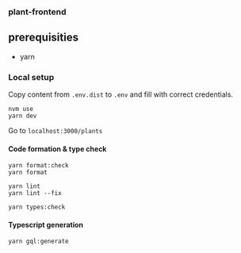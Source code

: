 

### plant-frontend

## prerequisities 

- yarn

### Local setup


Copy content from `.env.dist` to `.env` and fill with correct credentials.

`````
nvm use
yarn dev
`````

Go to `localhost:3000/plants`

#### Code formation & type check

```
yarn format:check
yarn format

yarn lint
yarn lint --fix

yarn types:check
```


#### Typescript generation

`yarn gql:generate`